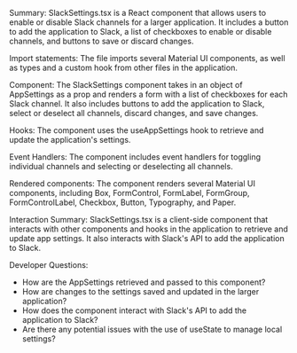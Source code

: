 Summary:
SlackSettings.tsx is a React component that allows users to enable or disable Slack channels for a larger application. It includes a button to add the application to Slack, a list of checkboxes to enable or disable channels, and buttons to save or discard changes.

Import statements:
The file imports several Material UI components, as well as types and a custom hook from other files in the application.

Component:
The SlackSettings component takes in an object of AppSettings as a prop and renders a form with a list of checkboxes for each Slack channel. It also includes buttons to add the application to Slack, select or deselect all channels, discard changes, and save changes.

Hooks:
The component uses the useAppSettings hook to retrieve and update the application's settings.

Event Handlers:
The component includes event handlers for toggling individual channels and selecting or deselecting all channels.

Rendered components:
The component renders several Material UI components, including Box, FormControl, FormLabel, FormGroup, FormControlLabel, Checkbox, Button, Typography, and Paper.

Interaction Summary:
SlackSettings.tsx is a client-side component that interacts with other components and hooks in the application to retrieve and update app settings. It also interacts with Slack's API to add the application to Slack.

Developer Questions:
- How are the AppSettings retrieved and passed to this component?
- How are changes to the settings saved and updated in the larger application?
- How does the component interact with Slack's API to add the application to Slack?
- Are there any potential issues with the use of useState to manage local settings?